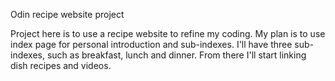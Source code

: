 Odin recipe website project

Project here is to use a recipe website to refine my coding. 
My plan is to use index page for personal introduction and 
sub-indexes. I'll have three sub-indexes, such as breakfast,
lunch and dinner. From there I'll start linking dish recipes
and videos.